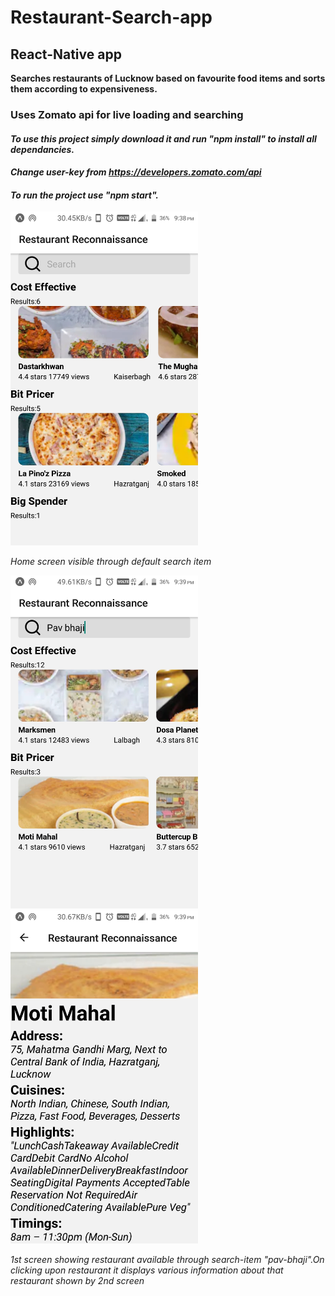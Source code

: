 # Restaurant-Search-app
## React-Native app 
**Searches restaurants of Lucknow based on favourite food items and sorts them according to expensiveness.**
### **Uses Zomato api for live loading and searching**
#### *To use this project simply download it and run "npm install" to install all dependancies.*
#### *Change user-key from <a>https://developers.zomato.com/api</a>*
#### *To run the project use "npm start".*

<img src="img/1st%20screen.jpeg" width="300"> 

*Home screen visible through default search item*

<img src="img/pavbhaji.jpeg" width="300">&nbsp;&nbsp;&nbsp;&nbsp;&nbsp;&nbsp;&nbsp;<img src="img/presde.jpeg" width="300">

*1st screen showing restaurant available through search-item "pav-bhaji".On clicking upon restaurant it displays various information about that restaurant shown by 2nd screen*
